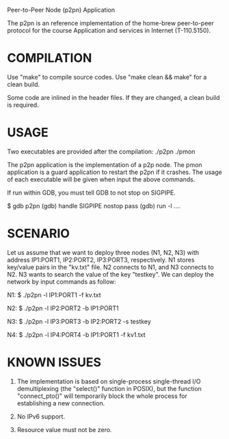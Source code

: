 Peer-to-Peer Node (p2pn) Application

The p2pn is an reference implementation of the home-brew peer-to-peer protocol
for the course Application and services in Internet (T-110.5150).

COMPILATION
==================================
Use "make" to compile source codes.
Use "make clean && make" for a clean build.

Some code are inlined in the header files.
If they are changed, a clean build is required.


USAGE
==================================
Two executables are provided after the compilation:
    ./p2pn
    ./pmon

The p2pn application is the implementation of a p2p node.
The pmon application is a guard application to restart the p2pn if it crashes.
The usage of each executable will be given when input the above commands.

If run within GDB, you must tell GDB to not stop on SIGPIPE.

  $ gdb p2pn
  (gdb) handle SIGPIPE nostop pass
  (gdb) run -l ....

SCENARIO
==================================
Let us assume that we want to deploy three nodes (N1, N2, N3) with address
IP1:PORT1, IP2:PORT2, IP3:PORT3, respectively. N1 stores key/value pairs in
the "kv.txt" file. N2 connects to N1, and N3 connects to N2. N3 wants to
search the value of the key "testkey". We can deploy the network by input
commands as follow:

N1:
$ ./p2pn -l IP1:PORT1 -f kv.txt

N2:
$ ./p2pn -l IP2:PORT2 -b IP1:PORT1

N3:
$ ./p2pn -l IP3:PORT3 -b IP2:PORT2 -s testkey

N4:
$ ./p2pn -l IP4:PORT4 -b IP1:PORT1 -f kv1.txt


KNOWN ISSUES
==================================
1. The implementation is based on single-process single-thread I/O
demultiplexing (the "select()" function in POSIX), but the function
"connect_pto()" will temporarily block the whole process for establishing
a new connection.

2. No IPv6 support.
3. Resource value must not be zero.
